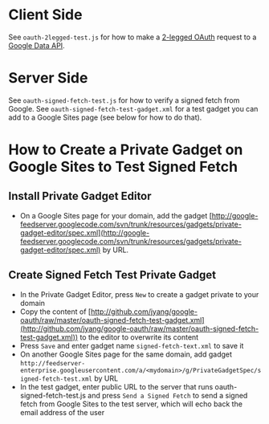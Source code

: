 # Client Side

See `oauth-2legged-test.js` for how to make a [2-legged OAuth](http://sites.google.com/site/oauthgoog/2leggedoauth/2opensocialrestapi) request to a [Google Data API](http://code.google.com/apis/gdata/docs/directory.html).

# Server Side

See `oauth-signed-fetch-test.js` for how to verify a signed fetch from Google.  See `oauth-signed-fetch-test-gadget.xml` for a test gadget you can add to a Google Sites page (see below for how to do that).

# How to Create a Private Gadget on Google Sites to Test Signed Fetch

## Install Private Gadget Editor

* On a Google Sites page for your domain, add the gadget [http://google-feedserver.googlecode.com/svn/trunk/resources/gadgets/private-gadget-editor/spec.xml](http://google-feedserver.googlecode.com/svn/trunk/resources/gadgets/private-gadget-editor/spec.xml) by URL.

## Create Signed Fetch Test Private Gadget

* In the Private Gadget Editor, press `New` to create a gadget private to your domain
* Copy the content of [http://github.com/jyang/google-oauth/raw/master/oauth-signed-fetch-test-gadget.xml](http://github.com/jyang/google-oauth/raw/master/oauth-signed-fetch-test-gadget.xml)) to the editor to overwrite its content
* Press `Save` and enter gadget name `signed-fetch-text.xml` to save it
* On another Google Sites page for the same domain, add gadget `http://feedserver-enterprise.googleusercontent.com/a/<mydomain>/g/PrivateGadgetSpec/signed-fetch-test.xml` by URL
* In the test gadget, enter public URL to the server that runs oauth-signed-fetch-test.js and press `Send a Signed Fetch` to send a signed fetch from Google Sites to the test server, which will echo back the email address of the user
